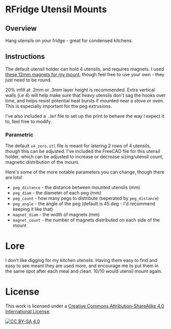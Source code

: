 # RFridge Utensil Mounts

## Overview

Hang utensils on your fridge - great for condensed kitchens.

## Instructions

The default utensil holder can hold 4 utensils, and requires magnets. I used 
[these 12mm magnets for my mount](https://www.amazon.ca/gp/product/B07GX7Z4DF/), though feel free to use your own - they just
need to be round.

20% infill at .2mm or .3mm layer height is recommended. Extra vertical walls (i.e 4) will help make sure that heavy utensils
don't sag the hooks over time, and helps resist potential heat bursts if mounted near a stove or oven. This is especially
important for the peg extrusions.

I've also included a `.3mf` file to set up the print to behave the way I expect it to, feel free to modify.

### Parametric

The default `x4_zero.stl` file is meant for latering 2 rows of 4 utensils, though this can be adjusted. I've included
the FreeCAD file for this utensil holder, which can be adjusted to increase or decrease sizing/utensil count, magnetic
distribution of the mount.

Here's some of the more notable parameters you can change, though there are lots!

- `peg_distance` - the distance between mounted utensils (mm)
- `peg_diam` - the diameter of each peg (mm)
- `peg_count` - how many pegs to distribute (seperated by `peg_distance`)
- `peg_angle` - the angle of the peg (default is 45 deg - I'd recommend keeping it like that)
- `magnet_diam` - the width of magnets (mm)
- `magnet_count` - the number of magnets distributed on each side of the mount

# Lore

I don't like digging for my kitchen utensils. Having them easy to find and easy to see meant they are used more, and
encourage me to put them in the same spot after each meal and clean. 10/10 would utensil mount again.


# License
This work is licensed under a
[Creative Commons Attribution-ShareAlike 4.0 International License][cc-by-sa].

[![CC BY-SA 4.0][cc-by-sa-image]][cc-by-sa]

[cc-by-sa]: http://creativecommons.org/licenses/by-sa/4.0/
[cc-by-sa-image]: https://licensebuttons.net/l/by-sa/4.0/88x31.png
[cc-by-sa-shield]: https://img.shields.io/badge/License-CC%20BY--SA%204.0-lightgrey.svg